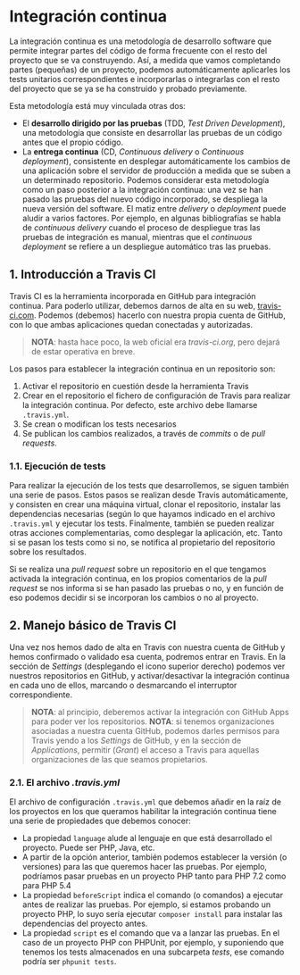 # Integración continua

La integración continua es una metodología de desarrollo software que permite integrar partes del código de forma frecuente con el resto del proyecto que se va construyendo. Así, a medida que vamos completando partes (pequeñas) de un proyecto, podemos automáticamente aplicarles los tests unitarios correspondientes e incorporarlas o integrarlas con el resto del proyecto que se ya se ha construido y probado previamente.

Esta metodología está muy vinculada otras dos:

* El **desarrollo dirigido por las pruebas** (TDD, *Test Driven Development*), una metodología que consiste en desarrollar las pruebas de un código antes que el propio código.
* La **entrega continua** (CD, *Continuous delivery* o *Continuous deployment*), consistente en desplegar automáticamente los cambios de una aplicación sobre el servidor de producción a medida que se suben a un determinado repositorio. Podemos considerar esta metodología como un paso posterior a la integración continua: una vez se han pasado las pruebas del nuevo código incorporado, se despliega la nueva versión del software. El matiz entre *delivery* o *deployment* puede aludir a varios factores. Por ejemplo, en algunas bibliografías se habla de *continuous delivery* cuando el proceso de despliegue tras las pruebas de integración es manual, mientras que el *continuous deployment* se refiere a un despliegue automático tras las pruebas.

## 1. Introducción a Travis CI

Travis CI es la herramienta incorporada en GitHub para integración continua. Para poderlo utilizar, debemos darnos de alta en su web, [travis-ci.com](https://www.travis-ci.com/). Podemos (debemos) hacerlo con nuestra propia cuenta de GitHub, con lo que ambas aplicaciones quedan conectadas y autorizadas.

> **NOTA**: hasta hace poco, la web oficial era *travis-ci.org*, pero dejará de estar operativa en breve.

Los pasos para establecer la integración continua en un repositorio son:

1. Activar el repositorio en cuestión desde la herramienta Travis
2. Crear en el repositorio el fichero de configuración de Travis para realizar la integración continua. Por defecto, este archivo debe llamarse `.travis.yml`.
3. Se crean o modifican los tests necesarios
4. Se publican los cambios realizados, a través de *commits* o de *pull requests*.

### 1.1. Ejecución de tests

Para realizar la ejecución de los tests que desarrollemos, se siguen también una serie de pasos. Estos pasos se realizan desde Travis automáticamente, y consisten en crear una máquina virtual, clonar el repositorio, instalar las dependencias necesarias (según lo que hayamos indicado en el archivo `.travis.yml` y ejecutar los tests. Finalmente, también se pueden realizar otras acciones complementarias, como desplegar la aplicación, etc. Tanto si se pasan los tests como si no, se notifica al propietario del repositorio sobre los resultados.

Si se realiza una *pull request* sobre un repositorio en el que tengamos activada la integración continua, en los propios comentarios de la *pull request* se nos informa si se han pasado las pruebas o no, y en función de eso podemos decidir si se incorporan los cambios o no al proyecto.

## 2. Manejo básico de Travis CI

Una vez nos hemos dado de alta en Travis con nuestra cuenta de GitHub y hemos confirmado o validado esa cuenta, podremos entrar en Travis. En la sección de *Settings* (desplegando el icono superior derecho) podemos ver nuestros repositorios en GitHub, y activar/desactivar la integración continua en cada uno de ellos, marcando o desmarcando el interruptor correspondiente.

> **NOTA**: al principio, deberemos activar la integración con GitHub Apps para poder ver los repositorios.
> **NOTA**: si tenemos organizaciones asociadas a nuestra cuenta GitHub, podemos darles permisos para Travis yendo a los *Settings* de GitHub, y en la sección de *Applications*, permitir (*Grant*) el acceso a Travis para aquellas organizaciones de las que seamos propietarios.

### 2.1. El archivo *.travis.yml*

El archivo de configuración `.travis.yml` que debemos añadir en la raíz de los proyectos en los que queramos habilitar la integración continua tiene una serie de propiedades que debemos conocer:

* La propiedad `language` alude al lenguaje en que está desarrollado el proyecto. Puede ser PHP, Java, etc.
* A partir de la opción anterior, también podemos establecer la versión (o versiones) para las que queremos hacer las pruebas. Por ejemplo, podríamos pasar pruebas en un proyecto PHP tanto para PHP 7.2 como para PHP 5.4
* La propiedad `beforeScript` indica el comando (o comandos) a ejecutar antes de realizar las pruebas. Por ejemplo, si estamos probando un proyecto PHP, lo suyo sería ejecutar `composer install` para instalar las dependencias del proyecto antes.
* La propiedad `script` es el comando que va a lanzar las pruebas. En el caso de un proyecto PHP con PHPUnit, por ejemplo, y suponiendo que tenemos los tests almacenados en una subcarpeta *tests*, ese comando podría ser `phpunit tests`.
